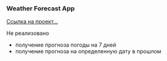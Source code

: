 ### Weather Forecast App

[Ссылка на проект... ](https://yu-k.github.io/weather-forecast/ )

Не реализовано

- получение прогноза погоды на 7 дней
- получение прогноза на определенную дату в прошлом
